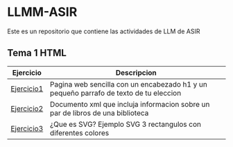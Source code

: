 # LLMM-ASIR
Este es un repositorio que contiene las actividades de LLM de ASIR

## Tema 1 HTML

Ejercicio | Descripcion
----------|------------
[Ejercicio1](/Tema1/pagina.html) |Pagina web sencilla con un encabezado h1 y un pequeño parrafo de texto de tu eleccion
[Ejercicio2](/Tema1/biblioteca.xml) |Documento xml que incluja informacion sobre un par de libros de una biblioteca
[Ejercicio3](/Tema1/rectangulos.svg) |¿Que es SVG? Ejemplo SVG 3 rectangulos con diferentes colores
